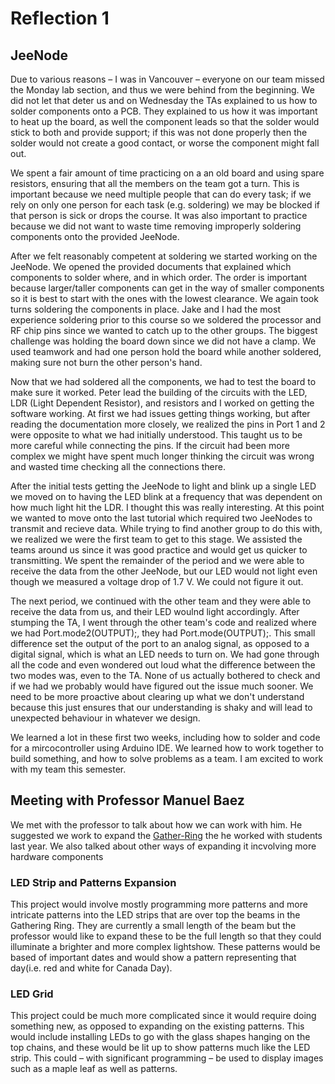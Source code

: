 # Reflection 1

## JeeNode

Due to various reasons – I was in Vancouver – everyone on our team missed the Monday lab section, and thus we were behind from the beginning. We did not let that deter us and on Wednesday the TAs explained to us how to solder components onto a PCB. They explained to us how it was important to heat up the board, as well the component leads so that the solder would stick to both and provide support; if this was not done properly then the solder would not create a good contact, or worse the component might fall out.

We spent a fair amount of time practicing on a an old board and using spare resistors, ensuring that all the members on the team got a turn. This is important because we need multiple people that can do every task; if we rely on only one person for each task (e.g. soldering) we may be blocked if that person is sick or drops the course. It was also important to practice because we did not want to waste time removing improperly soldering components onto the provided JeeNode. 

After we felt reasonably competent at soldering we started working on the JeeNode. We opened the provided documents that explained which components to solder where, and in which order. The order is important because larger/taller components can get in the way of smaller components so it is best to start with the ones with the lowest clearance. We again took turns soldering the components in place. Jake and I had the most experience soldering prior to this course so we soldered the processor and RF chip pins since we wanted to catch up to the other groups. The biggest challenge was holding the board down since we did not have a clamp. We used teamwork and had one person hold the board while another soldered, making sure not burn the other person's hand.

Now that we had soldered all the components, we had to test the board to make sure it worked. Peter lead the building of the circuits with the LED, LDR (Light Dependent Resistor), and resistors and I worked on getting the software working. At first we had issues getting things working, but after reading the documentation more closely, we realized the pins in Port 1 and 2 were opposite to what we had initially understood. This taught us to be more careful while connecting the pins. If the circuit had been more complex we might have spent much longer thinking the circuit was wrong and wasted time checking all the connections there.

After the initial tests getting the JeeNode to light and blink up a single LED we moved on to having the LED blink at a frequency that was dependent on how much light hit the LDR. I thought this was really interesting. At this point we wanted to move onto the last tutorial which required two JeeNodes to transmit and recieve data. While trying to find another group to do this with, we realized we were the first team to get to this stage. We assisted the teams around us since it was good practice and would get us quicker to transmitting. We spent the remainder of the period and we were able to receive the data from the other JeeNode, but our LED would not light even though we measured a voltage drop of 1.7 V. We could not figure it out.

The next period, we continued with the other team and they were able to receive the data from us, and their LED woulnd light accordingly. After stumping the TA, I went through the other team's code and realized where we had Port.mode2(OUTPUT);, they had Port.mode(OUTPUT);. This small difference set the output of the port to an analog signal, as opposed to a digital signal, which is what an LED needs to turn on. We had gone through all the code and even wondered out loud what the difference between the two modes was, even to the TA. None of us actually bothered to check and if we had we probably would have figured out the issue much sooner. We need to be more proactive about clearing up what we don't understand because this just ensures that our understanding is shaky and will lead to unexpected behaviour in whatever we design.

We learned a lot in these first two weeks, including how to solder and code for a mircocontroller using Arduino IDE. We learned how to work together to build something, and how to solve problems as a team. I am excited to work with my team this semester.

## Meeting with Professor Manuel Baez

We met with the professor to talk about how we can work with him. He suggested we work to expand the <a href="https://carleton.ca/our-stories/story/gather-ring/">Gather-Ring</a> the he worked with students last year. We also talked about other ways of expanding it incvolving more hardware components

### LED Strip and Patterns Expansion

This project would involve mostly programming more patterns and more intricate patterns into the LED strips that are over top the beams in the Gathering Ring. They are currently a small length of the beam but the professor would like to expand these to be the full length so that they could illuminate a brighter and more complex lightshow. These patterns would be based of important dates and would show a pattern representing that day(i.e. red and white for Canada Day).
 
### LED Grid

This project could be much more complicated since it would require doing something new, as opposed to expanding on the existing patterns. This would include installing LEDs to go with the glass shapes hanging on the top chains, and these would be lit up to show patterns much like the LED strip. This could – with significant programming – be used to display images such as a maple leaf as well as patterns.